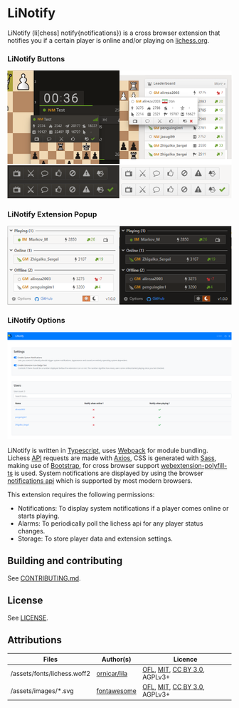 # LiNotify

LiNotify (li[chess] notify{notifications}) is a cross browser extension that notifies you if a certain player is online and/or playing on [lichess.org](https://www.lichess.org).

### LiNotify Buttons
<img src="https://raw.githubusercontent.com/mpunkenhofer/linotify/master/assets/promo/promo-github-1.png" alt="LiNotify Button Example Image 1"/>
<img src="https://raw.githubusercontent.com/mpunkenhofer/linotify/master/assets/promo/promo-github-2.png" alt="LiNotify Button Example Image 2"/>

### LiNotify Extension Popup
<img src="https://raw.githubusercontent.com/mpunkenhofer/linotify/master/assets/promo/promo-github-3.png" alt="LiNotify Popup Example Image"/>

### LiNotify Options
<img src="https://raw.githubusercontent.com/mpunkenhofer/linotify/master/assets/promo/promo-github-4.png" alt="LiNotify Options Example Image"/>

LiNotify is written in [Typescript](https://www.typescriptlang.org/), uses [Webpack](https://webpack.js.org/) for module 
bundling. Lichess [API](https://lichess.org/api) requests are made with [Axios](https://github.com/axios/axios), CSS is generated with [Sass](https://sass-lang.com/), making use of [Bootstrap](https://getbootstrap.com/), for cross browser support [webextension-polyfill-ts](https://github.com/Lusito/webextension-polyfill-ts) is used. System notifications are displayed by using the browser [notifications api](https://developer.mozilla.org/en-US/docs/Mozilla/Add-ons/WebExtensions/API/notifications) which is supported by most modern browsers.

This extension requires the following permissions: 
* Notifications: To display system notifications if a player comes online or starts playing.
* Alarms: To periodically poll the lichess api for any player status changes.
* Storage: To store player data and extension settings. 

## Building and contributing

See [CONTRIBUTING.md](/CONTRIBUTING.md).

## License

See [LICENSE](/LICENSE).

## Attributions
Files | Author(s) | Licence
---|---|---
/assets/fonts/lichess.woff2 | [ornicar/lila](https://github.com/ornicar/lila/blob/master/public/font/lichess.woff2) | [OFL](http://scripts.sil.org/cms/scripts/page.php?site_id=nrsi&id=OFL), [MIT](https://github.com/primer/octicons/blob/master/LICENSE), [CC BY 3.0](https://creativecommons.org/licenses/by/3.0/), AGPLv3+
/assets/images/*.svg | [fontawesome](https://fontawesome.com/) | [OFL](http://scripts.sil.org/cms/scripts/page.php?site_id=nrsi&id=OFL), [MIT](https://github.com/primer/octicons/blob/master/LICENSE), [CC BY 3.0](https://creativecommons.org/licenses/by/3.0/), AGPLv3+


  
